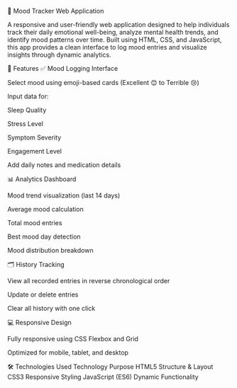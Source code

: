 🎯 Mood Tracker Web Application

A responsive and user-friendly web application designed to help individuals track their daily emotional well-being, analyze mental health trends, and identify mood patterns over time. Built using HTML, CSS, and JavaScript, this app provides a clean interface to log mood entries and visualize insights through dynamic analytics.

📌 Features
✅ Mood Logging Interface

Select mood using emoji-based cards (Excellent 😊 to Terrible 😢)

Input data for:

Sleep Quality

Stress Level

Symptom Severity

Engagement Level

Add daily notes and medication details

📊 Analytics Dashboard

Mood trend visualization (last 14 days)

Average mood calculation

Total mood entries

Best mood day detection

Mood distribution breakdown

🗂 History Tracking

View all recorded entries in reverse chronological order

Update or delete entries

Clear all history with one click

💻 Responsive Design

Fully responsive using CSS Flexbox and Grid

Optimized for mobile, tablet, and desktop

🛠️ Technologies Used
Technology	Purpose
HTML5	Structure & Layout
CSS3	Responsive Styling
JavaScript (ES6)	Dynamic Functionality
